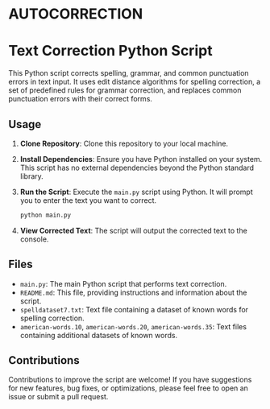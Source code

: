 # AUTOCORRECTION
# Text Correction Python Script

This Python script corrects spelling, grammar, and common punctuation errors in text input. It uses edit distance algorithms for spelling correction, a set of predefined rules for grammar correction, and replaces common punctuation errors with their correct forms.

## Usage

1. **Clone Repository**: Clone this repository to your local machine.

2. **Install Dependencies**: Ensure you have Python installed on your system. This script has no external dependencies beyond the Python standard library.

3. **Run the Script**: Execute the `main.py` script using Python. It will prompt you to enter the text you want to correct.

    ```bash
    python main.py
    ```

4. **View Corrected Text**: The script will output the corrected text to the console.

## Files

- `main.py`: The main Python script that performs text correction.
- `README.md`: This file, providing instructions and information about the script.
- `spelldataset7.txt`: Text file containing a dataset of known words for spelling correction.
- `american-words.10`, `american-words.20`, `american-words.35`: Text files containing additional datasets of known words.

## Contributions

Contributions to improve the script are welcome! If you have suggestions for new features, bug fixes, or optimizations, please feel free to open an issue or submit a pull request.
